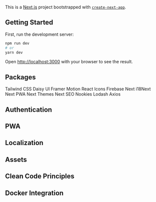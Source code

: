 This is a [Next.js](https://nextjs.org/) project bootstrapped with [`create-next-app`](https://github.com/vercel/next.js/tree/canary/packages/create-next-app).

## Getting Started

First, run the development server:

```bash
npm run dev
# or
yarn dev
```

Open [http://localhost:3000](http://localhost:3000) with your browser to see the result.

## Packages
Tailwind CSS
Daisy UI
Framer Motion
React Icons
Firebase
Next i18Next
Next PWA
Next Themes
Next SEO
Nookies
Lodash
Axios

## Authentication

## PWA

## Localization

## Assets

## Clean Code Principles

## Docker Integration
